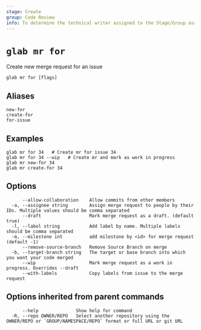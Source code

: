 ```yaml
---
stage: Create
group: Code Review
info: To determine the technical writer assigned to the Stage/Group associated with this page, see https://about.gitlab.com/handbook/product/ux/technical-writing/#assignments
---
```


<!--
This documentation is auto generated by a script.
Please do not edit this file directly. Run `make gen-docs` instead.
-->

# `glab mr for`

Create new merge request for an issue

```plaintext
glab mr for [flags]
```

## Aliases

```plaintext
new-for
create-for
for-issue
```

## Examples

```plaintext
glab mr for 34   # Create mr for issue 34
glab mr for 34 --wip   # Create mr and mark as work in progress
glab mr new-for 34
glab mr create-for 34

```

## Options

```plaintext
      --allow-collaboration    Allow commits from other members
  -a, --assignee string        Assign merge request to people by their IDs. Multiple values should be comma separated 
      --draft                  Mark merge request as a draft. (default true)
  -l, --label string           Add label by name. Multiple labels should be comma separated
  -m, --milestone int          add milestone by <id> for merge request (default -1)
      --remove-source-branch   Remove Source Branch on merge
  -b, --target-branch string   The target or base branch into which you want your code merged
      --wip                    Mark merge request as a work in progress. Overrides --draft
      --with-labels            Copy labels from issue to the merge request
```

## Options inherited from parent commands

```plaintext
      --help              Show help for command
  -R, --repo OWNER/REPO   Select another repository using the OWNER/REPO or `GROUP/NAMESPACE/REPO` format or full URL or git URL
```
